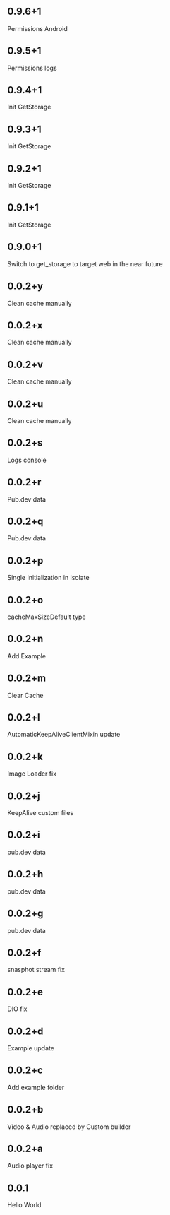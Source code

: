 
## 0.9.6+1

Permissions Android

## 0.9.5+1

Permissions logs

## 0.9.4+1

Init GetStorage


## 0.9.3+1

Init GetStorage

## 0.9.2+1

Init GetStorage

## 0.9.1+1

Init GetStorage

## 0.9.0+1

Switch to get_storage to target web in the near future

## 0.0.2+y

Clean cache manually

## 0.0.2+x

Clean cache manually

## 0.0.2+v

Clean cache manually

## 0.0.2+u

Clean cache manually

## 0.0.2+s

Logs console

## 0.0.2+r

Pub.dev data

## 0.0.2+q

Pub.dev data

## 0.0.2+p

Single Initialization in isolate

## 0.0.2+o

cacheMaxSizeDefault type

## 0.0.2+n

Add Example

## 0.0.2+m

Clear Cache

## 0.0.2+l

AutomaticKeepAliveClientMixin update

## 0.0.2+k

Image Loader fix

## 0.0.2+j

KeepAlive custom files

## 0.0.2+i

pub.dev data

## 0.0.2+h

pub.dev data

## 0.0.2+g

pub.dev data

## 0.0.2+f

snasphot stream fix

## 0.0.2+e

DIO fix

## 0.0.2+d

Example update

## 0.0.2+c

Add example folder

## 0.0.2+b

Video & Audio replaced by Custom builder

## 0.0.2+a

Audio player fix

## 0.0.1

Hello World